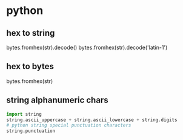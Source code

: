 # python

## hex to string
bytes.fromhex(str).decode()
bytes.fromhex(str).decode('latin-1')

## hex to bytes
bytes.fromhex(str)

## string alphanumeric chars
```python
import string
string.ascii_uppercase + string.ascii_lowercase + string.digits
# python string special punctuation characters
string.punctuation
```
